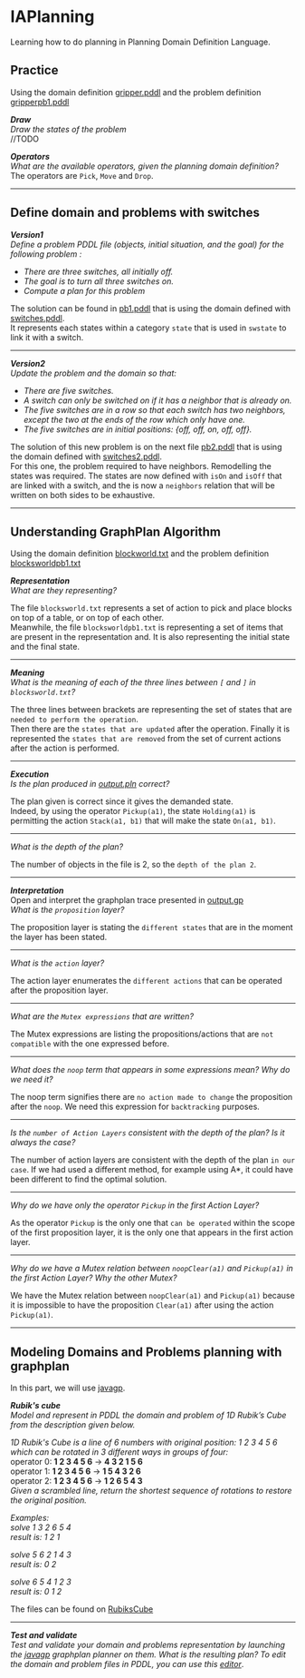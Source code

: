 # IAPlanning
Learning how to do planning in Planning Domain Definition Language.

## Practice
Using the domain definition [gripper.pddl](https://github.com/UgoMouze/IAPlanning/blob/main/gripper/gripper.pddl) and the problem definition [gripperpb1.pddl](https://github.com/UgoMouze/IAPlanning/blob/main/gripper/gripperpb1.pddl)  

***Draw***  
*Draw the states of the problem*  
//TODO  
  

***Operators***  
*What are the available operators, given the planning domain definition?*  
The operators are `Pick`, `Move` and `Drop`.

---
## Define domain and problems with switches


***Version1***  
*Define a problem PDDL file (objects, initial situation, and the goal) for the following problem :*
- *There are three switches, all initially off.*
- *The goal is to turn all three switches on.*
- *Compute a plan for this problem*  

The solution can be found in [pb1.pddl](https://github.com/UgoMouze/IAPlanning/blob/main/switch/pb1.pddl) that is using the domain defined with [switches.pddl](https://github.com/UgoMouze/IAPlanning/blob/main/switch/switches.pddl).  
It represents each states within a category `state` that is used in `swstate` to link it with a switch.  

---
***Version2***  
*Update the problem and the domain so that:*
- *There are five switches.*
- *A switch can only be switched on if it has a neighbor that is already on.*
- *The five switches are in a row so that each switch has two neighbors, except the two at the ends of the row which only have one.*
- *The five switches are in initial positions: {off, off, on, off, off}.*  
  
The solution of this new problem is on the next file [pb2.pddl](https://github.com/UgoMouze/IAPlanning/blob/main/switch/pb2.pddl) that is using the domain defined with [switches2.pddl](https://github.com/UgoMouze/IAPlanning/blob/main/switch/switches2.pddl).  
For this one, the problem required to have neighbors. Remodelling the states was required. The states are now defined with `isOn` and `isOff` that are linked with a switch, and the is now a `neighbors` relation that will be written on both sides to be exhaustive.

---
## Understanding GraphPlan Algorithm
Using the domain definition [blockworld.txt](https://github.com/UgoMouze/IAPlanning/blob/main/BlocksWorld/blocksworld.txt) and the problem definition [blocksworldpb1.txt](https://github.com/UgoMouze/IAPlanning/blob/main/BlocksWorld/blocksworldpb1.txt)  

***Representation***  
*What are they representing?*  

 The file `blocksworld.txt` represents a set of action to pick and place blocks on top of a table, or on top of each other.  
 Meanwhile, the file `blocksworldpb1.txt` is representing a set of items that are present in the representation and. It is also representing the initial state and the final state.   

---
 ***Meaning***  
*What is the meaning of each of the three lines between `[` and `]` in `blocksworld.txt`?*  

The three lines between brackets are representing the set of states that are `needed to perform the operation`.  
Then there are the `states that are updated` after the operation. 
Finally it is represented the `states that are removed` from the set of current actions after the action is performed.  

---
***Execution***  
*Is the plan produced in [output.pln](https://github.com/UgoMouze/IAPlanning/blob/main/output/output.pln) correct?*  

The plan given is correct since it gives the demanded state.  
Indeed, by using the operator `Pickup(a1)`, the state `Holding(a1)` is permitting the action `Stack(a1, b1)` that will make the state `On(a1, b1)`.  

-------

*What is the depth of the plan?*  

The number of objects in the file is 2, so the `depth of the plan 2`.  

---
***Interpretation***  
Open and interpret the graphplan trace presented in [output.gp](https://github.com/UgoMouze/IAPlanning/blob/main/output/output.gp)  
*What is the `proposition` layer?*  

The proposition layer is stating the `different states` that are in the moment the layer has been stated.  

---
*What is the `action` layer?*  

The action layer enumerates the `different actions` that can be operated after the proposition layer.  

---
*What are the `Mutex expressions` that are written?*  

The Mutex expressions are listing the propositions/actions that are `not compatible` with the one expressed before.  

---
*What does the `noop` term that appears in some expressions mean? Why do we need it?*

The noop term signifies there are `no action made to change` the proposition after the `noop`. We need this expression for `backtracking` purposes.  

---
*Is the `number of Action Layers` consistent with the depth of the plan? Is it always the case?*  

The number of action layers are consistent with the depth of the plan `in our case`. If we had used a different method, for example using A*, it could have been different to find the optimal solution.  

---
*Why do we have only the operator `Pickup` in the first Action Layer?*  

As the operator `Pickup` is the only one that `can be operated` within the scope of the first proposition layer, it is the only one that appears in the first action layer.  

---
*Why do we have a Mutex relation between `noopClear(a1)` and `Pickup(a1)` in the first Action Layer? Why the other Mutex?*  

We have the Mutex relation between `noopClear(a1)` and `Pickup(a1)` because it is impossible to have the proposition `Clear(a1)` after using the action `Pickup(a1)`.  

---
## Modeling Domains and Problems planning with graphplan
In this part, we will use [javagp](https://github.com/pucrs-automated-planning/javagp).  

***Rubik's cube***  
*Model and represent in PDDL the domain and problem of 1D Rubik’s Cube from the description given below.*  

*1D Rubik's Cube is a line of 6 numbers with original position: 1 2 3 4 5 6 which can be rotated in
3 different ways in groups of four:*  
operator 0: **1 2 3 4 5 6** -> **4 3 2 1 5 6**  
operator 1: **1 2 3 4 5 6** -> **1 5 4 3 2 6**  
operator 2: **1 2 3 4 5 6** -> **1 2 6 5 4 3**  
*Given a scrambled line, return the shortest sequence of rotations to restore the original position.*  

*Examples:*  
*solve 1 3 2 6 5 4*  
*result is: 1 2 1*  

*solve 5 6 2 1 4 3*  
*result is: 0 2*  

*solve 6 5 4 1 2 3*  
*result is: 0 1 2*  

The files can be found on [RubiksCube](https://github.com/UgoMouze/IAPlanning/tree/main/RubiksCube)  

---
***Test and validate***  
*Test and validate your domain and problems representation by launching the [javagp](https://github.com/pucrs-automated-planning/javagp) graphplan planner on them. What is the resulting plan? To edit the domain and problem
files in PDDL, you can use this [editor](http://editor.planning.domains/)*.

